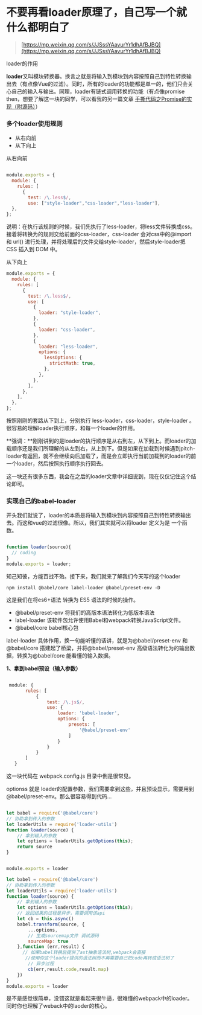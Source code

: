 # 不要再看loader原理了，自己写一个就什么都明白了

> [https://mp.weixin.qq.com/s/JJSssYAavurYr1dhAfBJBQ](https://mp.weixin.qq.com/s/JJSssYAavurYr1dhAfBJBQ)

loader的作用

**loader**又叫模块转换器。换言之就是将输入到模块到内容按照自己到特性转换输出去（有点像Vue的过滤）。同时，所有的loader的功能都是单一的，他们只会关心自己的输入与输出。同理，loader有链式调用转换的功能（有点像promise then，想要了解这一块的同学，可以看我的另一篇文章 [手撕代码之Promise的实现（附源码）](http://mp.weixin.qq.com/s?__biz=MzU2MDg0MDQ0OQ==&mid=2247483875&idx=1&sn=7672d6e8ce641987406feeadda61b77e&chksm=fc00ab8dcb77229bfd072cffd81bf891a9c047756ad9ba73b66a35f24bd55ba0a59f848f2450&scene=21#wechat_redirect)）

### 多个loader使用规则

- 从右向前
- 从下向上

从右向前

```js

module.exports = {
  module: {
    rules: [
      {
        test: /\.less$/,
        use: ["style-loader","css-loader","less-loader"],
  },
};
```

说明：在执行该规则的时候，我们先执行了less-loader，将less文件转换成css。接着将转换为的规则交给前面的css-loader，css-loader 会对css中的@import 和 url() 进行处理，并将处理后的文件交给style-loader，然后style-loader把 CSS 插入到 DOM 中。

从下向上

```js
module.exports = {
  module: {
    rules: [
      {
        test: /\.less$/,
        use: [
          {
            loader: "style-loader",
          },
          {
            loader: "css-loader",
          },
          {
            loader: "less-loader",
            options: {
              lessOptions: {
                strictMath: true,
              },
            },
          },
        ],
      },
    ],
  },
};
```



按照刚刚的套路从下到上，分别执行 less-loader，css-loader，style-loader 。很容易的理解loader执行顺序，和每一个loader的作用。

**强调：**刚刚讲到的是loader的执行顺序是从右到左，从下到上。而loader的加载顺序还是我们所理解的从左到右，从上到下。但是如果在加载到时候遇到pitch-loader有返回，就不会继续向后加载了，而是会立即执行当前加载到的loader的前一个loader，然后按照执行顺序执行回去。

这一块还有很多东西，我会在之后的loader文章中详细说到，现在仅仅记住这个结论即可。

### 实现自己的babel-loader

开头我们就说了，loader的本质是将输入到模块到内容按照自己到特性转换输出去。而这和vue的过滤很像。所以，我们其实就可以将loader 定义为是 一个函数。

```js

function loader(source){
  // coding
}
module.exports = loader;
```

知己知彼，方能百战不殆。接下来，我们就来了解我们今天写的这个loader

```shell
npm install @babel/core label-loader @babel/preset-env -D
```

这是我们在将es6+语法 转换为 ES5  语法的时候的操作。

- @babel/preset-env 将我们的高版本语法转化为低版本语法
- label-loader 该软件包允许使用Babel和webpack转换JavaScript文件。
-  @babel/core babel核心包

label-loader 具体作用，换一句能听懂的话讲，就是为@babel/preset-env 和 @babel/core 搭建起了桥梁，并将@babel/preset-env 高级语法转化为的输出数据，转换为@babel/core 能看懂的输入数据。

**1、拿到babel预设（输入参数）**

```js

 module: {
       rules: [
           {
               test: /\.js$/,
               use: {
                   loader: 'babel-loader',
                   options: {
                       presets: [
                           '@babel/preset-env'
                       ]
                   }
               }
           }
       ]
   }
```



这一块代码在 webpack.config.js 目录中倒是很常见。

optionss 就是 loader的配置参数，我们需要拿到这些，并且预设显示，需要用到 @babel/preset-env。那么很容易得到代码...

```js

let babel = require('@babel/core')
// 协助拿到传入的参数
let loaderUtils = require('loader-utils')
function loader(source) {
    // 拿到输入的参数
    let options = loaderUtils.getOptions(this);
    return source
} 


module.exports = loader
```



```js
let babel = require('@babel/core')
// 协助拿到传入的参数
let loaderUtils = require('loader-utils')
function loader(source) {
    // 拿到输入的参数
    let options = loaderUtils.getOptions(this);
    // 返回结果的过程是异步，需要调用该api
    let cb = this.async()
    babel.transform(source, {
        ...options,
        // 生成sourcemap文件 调试源码
        sourceMap: true
    },function (err,result) {
      // 如果babel转换后提供了ast抽象语法树,webpack会直接
       //使用你这个loader提供的语法树而不再需要自己把code再转成语法树了
        // 异步过程
        cb(err,result.code,result.map)
    })
} 
module.exports = loader
```

是不是感觉很简单，没错这就是看起来很牛逼，很难懂的webpack中的loader。同时你也理解了weback中的laoder的核心。
